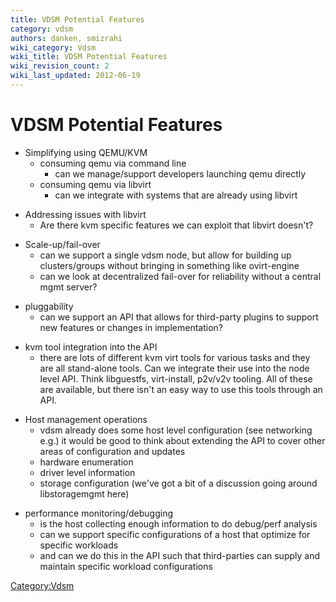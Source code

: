 ```yaml
---
title: VDSM Potential Features
category: vdsm
authors: danken, smizrahi
wiki_category: Vdsm
wiki_title: VDSM Potential Features
wiki_revision_count: 2
wiki_last_updated: 2012-06-19
---
```


# VDSM Potential Features

*   Simplifying using QEMU/KVM
    -   consuming qemu via command line
        -   can we manage/support developers launching qemu directly
    -   consuming qemu via libvirt
        -   can we integrate with systems that are already using libvirt

<!-- -->

*   Addressing issues with libvirt
    -   Are there kvm specific features we can exploit that libvirt doesn't?

<!-- -->

*   Scale-up/fail-over
    -   can we support a single vdsm node, but allow for building up clusters/groups without bringing in something like ovirt-engine
    -   can we look at decentralized fail-over for reliability without a central mgmt server?

<!-- -->

*   pluggability
    -   can we support an API that allows for third-party plugins to support new features or changes in implementation?

<!-- -->

*   kvm tool integration into the API
    -   there are lots of different kvm virt tools for various tasks and they are all stand-alone tools. Can we integrate their use into the node level API. Think libguestfs, virt-install, p2v/v2v tooling. All of these are available, but there isn't an easy way to use this tools through an API.

<!-- -->

*   Host management operations
    -   vdsm already does some host level configuration (see networking e.g.) it would be good to think about extending the API to cover other areas of configuration and updates
    -   hardware enumeration
    -   driver level information
    -   storage configuration (we've got a bit of a discussion going around libstoragemgmt here)

<!-- -->

*   performance monitoring/debugging
    -   is the host collecting enough information to do debug/perf analysis
    -   can we support specific configurations of a host that optimize for specific workloads
    -   and can we do this in the API such that third-parties can supply and maintain specific workload configurations

<Category:Vdsm>

